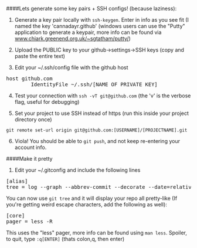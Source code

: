 ####Lets generate some key pairs + SSH configs! (because laziness):

1. Generate a key pair locally with `ssh-keygen`. Enter in info as you see fit (I named the key 'cannadayr.github' (windows users can use the "Putty" application to generate a keypair, more info can be found via www.chiark.greenend.org.uk/~sgtatham/putty/)

2. Upload the PUBLIC key to your github->settings->SSH keys (copy and paste the entire text)

3. Edit your ~/.ssh/config file with the github host
<pre>
host github.com
        IdentityFile ~/.ssh/[NAME OF PRIVATE KEY]
</pre>
4. Test your connection with `ssh -vT git@github.com` (the 'v' is the verbose flag, useful for debugging)

5. Set your project to use SSH instead of https (run this inside your project directory once)

`git remote set-url origin git@github.com:[USERNAME]/[PROJECTNAME].git`

6. Viola! You should be able to `git push`, and not keep re-entering your account info.

####Make it pretty

1. Edit your ~/.gitconfig and include the following lines
<pre>
[alias]
tree = log --graph --abbrev-commit --decorate --date=relative --format=format:'%C(bold blue)%h%C(reset) - %C(bold green)(%ar)%C(reset) %C(white)%s%C(reset) %C(dim white)- %an%C(reset)%C(bold yellow)%d%C(reset)' --all
</pre>

You can now use `git tree` and it will display your repo all pretty-like
(If you're getting weird escape characters, add the following as well):
<pre>
[core]
pager = less -R 
</pre>

This uses the "less" pager, more info can be found using `man less`. Spoiler, to quit, type `:q[ENTER]` (thats colon,q, then enter)

